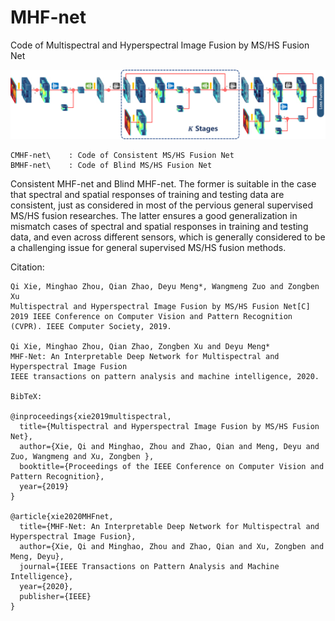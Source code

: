 # MHF-net
Code of Multispectral and Hyperspectral Image Fusion by MS/HS Fusion Net

![We should have a image here](https://github.com/XieQi2015/ImageFolder/raw/master/MHFnet/MHF-net2.png)

    CMHF-net\    : Code of Consistent MS/HS Fusion Net
    BMHF-net\    : Code of Blind MS/HS Fusion Net   

Consistent MHF-net and Blind MHF-net. The former is suitable in the case that spectral and spatial responses of training and testing data are consistent, just as considered in most of the pervious general supervised MS/HS fusion researches. The latter ensures a good generalization in mismatch cases of spectral and spatial responses in training and testing data, and even across different sensors, which is generally considered to be a challenging issue for general supervised MS/HS fusion methods.

Citation:

    Qi Xie, Minghao Zhou, Qian Zhao, Deyu Meng*, Wangmeng Zuo and Zongben Xu
    Multispectral and Hyperspectral Image Fusion by MS/HS Fusion Net[C]
    2019 IEEE Conference on Computer Vision and Pattern Recognition (CVPR). IEEE Computer Society, 2019.

    Qi Xie, Minghao Zhou, Qian Zhao, Zongben Xu and Deyu Meng* 
    MHF-Net: An Interpretable Deep Network for Multispectral and Hyperspectral Image Fusion
    IEEE transactions on pattern analysis and machine intelligence, 2020.

    BibTeX:
    
    @inproceedings{xie2019multispectral,
      title={Multispectral and Hyperspectral Image Fusion by MS/HS Fusion Net},
      author={Xie, Qi and Minghao, Zhou and Zhao, Qian and Meng, Deyu and Zuo, Wangmeng and Xu, Zongben },
      booktitle={Proceedings of the IEEE Conference on Computer Vision and Pattern Recognition},
      year={2019} 
    }

    @article{xie2020MHFnet,
      title={MHF-Net: An Interpretable Deep Network for Multispectral and Hyperspectral Image Fusion},
      author={Xie, Qi and Minghao, Zhou and Zhao, Qian and Xu, Zongben and Meng, Deyu},
      journal={IEEE Transactions on Pattern Analysis and Machine Intelligence},
      year={2020},
      publisher={IEEE}
    }
